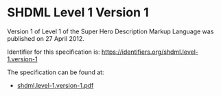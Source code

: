 # SHDML Level 1 Version 1
Version 1 of Level 1 of the Super Hero Description Markup Language was published on 27 April 2012.

Identifier for this specification is: https://identifiers.org/shdml.level-1.version-1

The specification can be found at:

* [shdml.level-1.version-1.pdf](https://raw.githubusercontent.com/combine-org/combine-specifications/main/specifications/files/shdml.level-1.version-1.pdf)